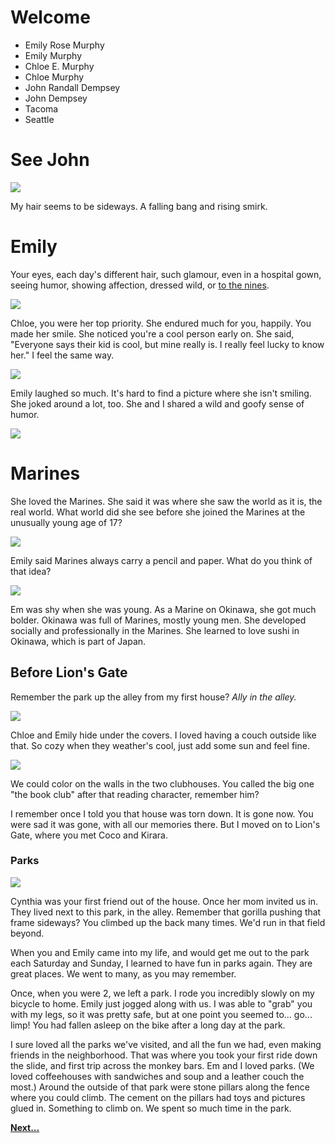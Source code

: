 # Welcome 

 - Emily Rose Murphy
 - Emily Murphy
 - Chloe E. Murphy
 - Chloe Murphy
 - John Randall Dempsey
 - John Dempsey
 - Tacoma
 - Seattle 

# See John

![](img/file0018.jpg)

My hair seems to be sideways. A falling bang and rising smirk.  

# Emily

Your eyes, each day's different hair, such glamour, even in a hospital gown, 
seeing humor, showing affection, dressed wild, or [to the 
nines](https://en.wikipedia.org/wiki/To_the_nines).

![](img/tonguebus.jpg)

Chloe, you were her top priority. She endured much for you, happily. You made 
her smile. She noticed you're a cool person early on. She said, "Everyone says 
their kid is cool, but mine really is. I really feel lucky to know her." I feel 
the same way.

![](img/mom_mirror.gif)


Emily laughed so much.  It's hard to find a picture where she isn't smiling. 
She joked around a lot, too. She and I shared a wild and goofy sense of humor.

![](img/em_skypes.gif)

# Marines

She loved the Marines. She said it was where she saw the world as it is, the 
real world. What world did she see before she joined the Marines at the 
unusually young age of 17?

![](img/stand_em.gif)

Emily said Marines always carry a pencil and paper. What do you think of that 
idea?

![](img/runnin.jpg)

Em was shy when she was young. As a Marine on Okinawa, she got much bolder. 
Okinawa was full of Marines, mostly young men. She developed socially and 
professionally in the Marines. She learned to love sushi in Okinawa, which is 
part of Japan.

## Before Lion's Gate

Remember the park up the alley from my first house? *Ally in the alley.* 

![](img/hideblanket.gif)

Chloe and Emily hide under the covers. I loved having a couch outside like 
that. So cozy when they weather's cool, just add some sun and feel fine.

![](img/dscn4426.jpg)

We could color on the walls in the two clubhouses. You called the big one "the 
book club" after that reading character, remember him?

I remember once I told you that house was torn down. It is gone now. You were 
sad it was gone, with all our memories there. But I moved on to Lion's Gate, 
where you met Coco and Kirara.

### Parks 

![](img/dscn3777.jpg)

Cynthia was your first friend out of the house. Once her mom invited us in. 
They lived next to this park, in the alley. Remember that gorilla pushing that 
frame sideways? You climbed up the back many times. We'd run in that field 
beyond.

When you and Emily came into my life, and would get me out to the park each 
Saturday and Sunday, I learned to have fun in parks again. They are great 
places. We went to many, as you may remember.

Once, when you were 2, we left a park. I rode you incredibly slowly on my 
bicycle to home. Emily just jogged along with us. I was able to "grab" you with 
my legs, so it was pretty safe, but at one point you seemed to... go... limp! 
You had fallen asleep on the bike after a long day at the park.

I sure loved all the parks we've visited, and all the fun we had, even making 
friends in the neighborhood. That was where you took your first ride down the 
slide, and first trip across the monkey bars. Em and I loved parks. (We loved 
coffeehouses with sandwiches and soup and a leather couch the most.) Around the 
outside of that park were stone pillars along the fence where you could climb. 
The cement on the pillars had toys and pictures glued in. Something to climb 
on. We spent so much time in the park.

**[Next...](two.html)**

<br>
